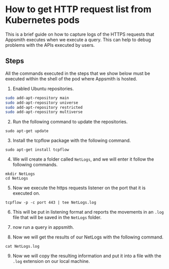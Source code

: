 # How to get HTTP request list from Kubernetes pods
This is a brief guide on how to capture logs of the HTTPS requests that Appsmith executes when we execute a query. This can help to debug problems with the APIs executed by users.
## Steps
All the commands executed in the steps that we show below must be executed within the shell of the pod where Appsmith is hosted.
1. Enabled Ubuntu repositories.
```bash
sudo add-apt-repository main
sudo add-apt-repository universe
sudo add-apt-repository restricted
sudo add-apt-repository multiverse 
```
2. Run the following command to update the repositories.

`sudo apt-get update`

3. Install the tcpflow package with the following command.

 `sudo apt-get install tcpflow`
 
4. We will create a folder called `NetLogs`, and we will enter it follow the following commands.

```console
mkdir NetLogs
cd NetLogs
```

5. Now we execute the https requests listener on the port that it is executed on.

`tcpflow -p -c port 443 | tee NetLogs.log`

6. This will be put in listening format and reports the movements in an `.log` file that will be saved in the `NetLogs` folder.

7. now run a query in appsmith.
8. Now we will get the results of our NetLogs with the following command.

 `cat NetLogs.log`

9. Now we will copy the resulting information and put it into a file with the `.log` extension on our local machine.
